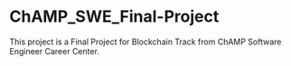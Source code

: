 ﻿# ChAMP_SWE_Final-Project
This project is a Final Project for Blockchain Track from ChAMP Software Engineer Career Center.
